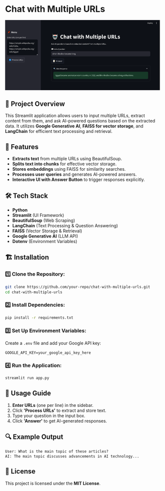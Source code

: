 # Chat with Multiple URLs 

![](output.png)

## 📌 Project Overview
This Streamlit application allows users to input multiple URLs, extract content from them, and ask AI-powered questions based on the extracted data. It utilizes **Google Generative AI**, **FAISS for vector storage**, and **LangChain** for efficient text processing and retrieval.

## 🚀 Features
- **Extracts text** from multiple URLs using BeautifulSoup.
- **Splits text into chunks** for effective vector storage.
- **Stores embeddings** using FAISS for similarity searches.
- **Processes user queries** and generates AI-powered answers.
- **Interactive UI with Answer Button** to trigger responses explicitly.

## 🛠️ Tech Stack
- **Python**
- **Streamlit** (UI Framework)
- **BeautifulSoup** (Web Scraping)
- **LangChain** (Text Processing & Question Answering)
- **FAISS** (Vector Storage & Retrieval)
- **Google Generative AI** (LLM API)
- **Dotenv** (Environment Variables)

## 🏗️ Installation
### 1️⃣ Clone the Repository:
```bash
git clone https://github.com/your-repo/chat-with-multiple-urls.git
cd chat-with-multiple-urls
```

### 2️⃣ Install Dependencies:
```bash
pip install -r requirements.txt
```

### 3️⃣ Set Up Environment Variables:
Create a `.env` file and add your Google API key:
```
GOOGLE_API_KEY=your_google_api_key_here
```

### 4️⃣ Run the Application:
```bash
streamlit run app.py
```

## 📖 Usage Guide
1. **Enter URLs** (one per line) in the sidebar.
2. Click **'Process URLs'** to extract and store text.
3. Type your question in the input box.
4. Click **'Answer'** to get AI-generated responses.

## 🔍 Example Output
```
User: What is the main topic of these articles?
AI: The main topic discusses advancements in AI technology...
```



## 📜 License
This project is licensed under the **MIT License**.

